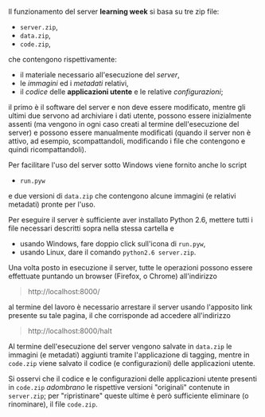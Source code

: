 Il funzionamento del server **learning week** si basa su tre zip file:

  * `server.zip`,
  * `data.zip`,
  * `code.zip`,

che contengono rispettivamente:

  * il materiale necessario all'esecuzione del _server_,
  * le _immagini_ ed i _metadati_ relativi,
  * il _codice_ delle **applicazioni utente** e le relative _configurazioni_;

il primo è il software del server e non deve essere modificato, mentre gli
ultimi due servono ad archiviare i dati utente, possono essere inizialmente
assenti (ma vengono in ogni caso creati al termine dell'esecuzione del server)
e possono essere manualmente modificati (quando il server non è attivo, ad
esempio, scompattandoli, modificando i file che contengono e quindi
ricompattandoli).

Per facilitare l'uso del server sotto Windows viene fornito anche lo script

  * `run.pyw`

e due versioni di `data.zip` che contengono alcune immagini (e relativi
metadati) pronte per l'uso.

Per eseguire il server è sufficiente aver installato Python 2.6, mettere tutti
i file necessari descritti sopra nella stessa cartella e

  * usando Windows, fare doppio click sull'icona di `run.pyw`,
  * usando Linux, dare il comando `python2.6 server.zip`.

Una volta posto in esecuzione il server, tutte le operazioni possono essere
effettuate puntando un browser (Firefox, o Chrome) all'indirizzo

> http://localhost:8000/

al termine del lavoro è necessario arrestare il server usando l'apposito link
presente su tale pagina, il che corrisponde ad accedere all'indirizzo

> http://localhost:8000/halt

Al termine dell'esecuzione del server vengono salvate in `data.zip` le
immagini (e metadati) aggiunti tramite l'applicazione di tagging, mentre in
`code.zip` viene salvato il codice (e configurazioni) delle applicazioni
utente.

Si osservi che il codice e le configurazioni delle applicazioni utente
presenti in `code.zip` _adombrano_ le rispettive versioni "originali"
contenute in `server.zip`; per "ripristinare" queste ultime è però
sufficiente eliminare (o rinominare), il file `code.zip`.
